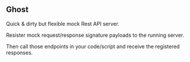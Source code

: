 ## Ghost

Quick & dirty but flexible mock Rest API server. 

Resister mock request/response signature payloads to the running server.

Then call those endpoints in your code/script and receive the registered responses.



